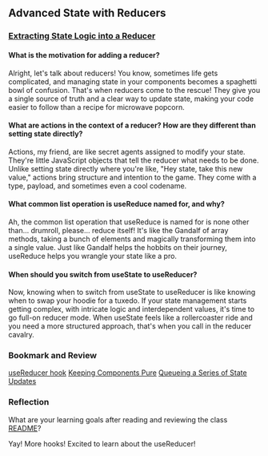 ## Advanced State with Reducers

### [Extracting State Logic into a Reducer](https://react.dev/learn/extracting-state-logic-into-a-reducer)

#### What is the motivation for adding a reducer?

Alright, let's talk about reducers! You know, sometimes life gets complicated, and managing state in your components becomes a spaghetti bowl of confusion. That's when reducers come to the rescue! They give you a single source of truth and a clear way to update state, making your code easier to follow than a recipe for microwave popcorn.

#### What are actions in the context of a reducer? How are they different than setting state directly?

Actions, my friend, are like secret agents assigned to modify your state. They're little JavaScript objects that tell the reducer what needs to be done. Unlike setting state directly where you're like, "Hey state, take this new value," actions bring structure and intention to the game. They come with a type, payload, and sometimes even a cool codename.

#### What common list operation is useReduce named for, and why?

Ah, the common list operation that useReduce is named for is none other than... drumroll, please... reduce itself! It's like the Gandalf of array methods, taking a bunch of elements and magically transforming them into a single value. Just like Gandalf helps the hobbits on their journey, useReduce helps you wrangle your state like a pro.

#### When should you switch from useState to useReducer?

Now, knowing when to switch from useState to useReducer is like knowing when to swap your hoodie for a tuxedo. If your state management starts getting complex, with intricate logic and interdependent values, it's time to go full-on reducer mode. When useState feels like a rollercoaster ride and you need a more structured approach, that's when you call in the reducer cavalry.

### Bookmark and Review


[useReducer hook](https://react.dev/reference/react/useReducer)
[Keeping Components Pure](https://react.dev/learn/keeping-components-pure)
[Queueing a Series of State Updates](https://react.dev/learn/queueing-a-series-of-state-updates)

### Reflection

What are your learning goals after reading and reviewing the class [README](https://codefellows.github.io/code-401-javascript-guide/curriculum/class-29/)?

Yay! More hooks! Excited to learn about the useReducer!